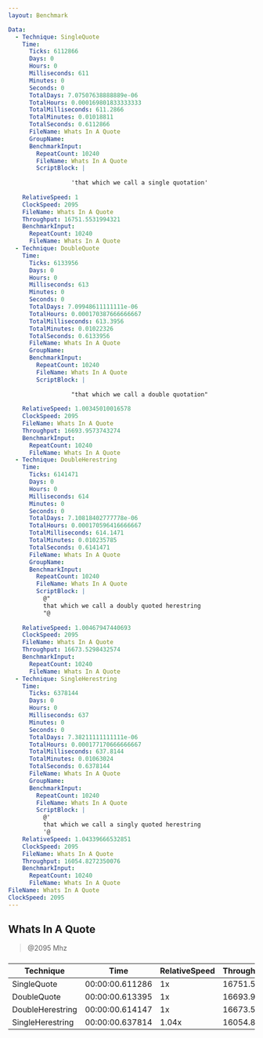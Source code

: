 ```yaml
---
layout: Benchmark

Data: 
  - Technique: SingleQuote
    Time: 
      Ticks: 6112866
      Days: 0
      Hours: 0
      Milliseconds: 611
      Minutes: 0
      Seconds: 0
      TotalDays: 7.07507638888889e-06
      TotalHours: 0.000169801833333333
      TotalMilliseconds: 611.2866
      TotalMinutes: 0.01018811
      TotalSeconds: 0.6112866
      FileName: Whats In A Quote
      GroupName: 
      BenchmarkInput: 
        RepeatCount: 10240
        FileName: Whats In A Quote
        ScriptBlock: |
          
                  'that which we call a single quotation'
              
    RelativeSpeed: 1
    ClockSpeed: 2095
    FileName: Whats In A Quote
    Throughput: 16751.5531994321
    BenchmarkInput: 
      RepeatCount: 10240
      FileName: Whats In A Quote
  - Technique: DoubleQuote
    Time: 
      Ticks: 6133956
      Days: 0
      Hours: 0
      Milliseconds: 613
      Minutes: 0
      Seconds: 0
      TotalDays: 7.09948611111111e-06
      TotalHours: 0.000170387666666667
      TotalMilliseconds: 613.3956
      TotalMinutes: 0.01022326
      TotalSeconds: 0.6133956
      FileName: Whats In A Quote
      GroupName: 
      BenchmarkInput: 
        RepeatCount: 10240
        FileName: Whats In A Quote
        ScriptBlock: |
          
                  "that which we call a double quotation"
              
    RelativeSpeed: 1.00345010016578
    ClockSpeed: 2095
    FileName: Whats In A Quote
    Throughput: 16693.9573743274
    BenchmarkInput: 
      RepeatCount: 10240
      FileName: Whats In A Quote
  - Technique: DoubleHerestring
    Time: 
      Ticks: 6141471
      Days: 0
      Hours: 0
      Milliseconds: 614
      Minutes: 0
      Seconds: 0
      TotalDays: 7.10818402777778e-06
      TotalHours: 0.000170596416666667
      TotalMilliseconds: 614.1471
      TotalMinutes: 0.010235785
      TotalSeconds: 0.6141471
      FileName: Whats In A Quote
      GroupName: 
      BenchmarkInput: 
        RepeatCount: 10240
        FileName: Whats In A Quote
        ScriptBlock: |
          @"
          that which we call a doubly quoted herestring
          "@
              
    RelativeSpeed: 1.00467947440693
    ClockSpeed: 2095
    FileName: Whats In A Quote
    Throughput: 16673.5298432574
    BenchmarkInput: 
      RepeatCount: 10240
      FileName: Whats In A Quote
  - Technique: SingleHerestring
    Time: 
      Ticks: 6378144
      Days: 0
      Hours: 0
      Milliseconds: 637
      Minutes: 0
      Seconds: 0
      TotalDays: 7.38211111111111e-06
      TotalHours: 0.000177170666666667
      TotalMilliseconds: 637.8144
      TotalMinutes: 0.01063024
      TotalSeconds: 0.6378144
      FileName: Whats In A Quote
      GroupName: 
      BenchmarkInput: 
        RepeatCount: 10240
        FileName: Whats In A Quote
        ScriptBlock: |
          @'
          that which we call a singly quoted herestring
          '@
    RelativeSpeed: 1.04339666532851
    ClockSpeed: 2095
    FileName: Whats In A Quote
    Throughput: 16054.8272350076
    BenchmarkInput: 
      RepeatCount: 10240
      FileName: Whats In A Quote
FileName: Whats In A Quote
ClockSpeed: 2095
---
```

Whats In A Quote
----------------
> @2095 Mhz


### 


|Technique       |Time           |RelativeSpeed|Throughput|
|----------------|---------------|-------------|----------|
|SingleQuote     |00:00:00.611286|1x           |16751.55/s|
|DoubleQuote     |00:00:00.613395|1x           |16693.96/s|
|DoubleHerestring|00:00:00.614147|1x           |16673.53/s|
|SingleHerestring|00:00:00.637814|1.04x        |16054.83/s|
